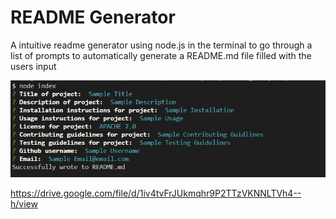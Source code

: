 # README Generator

<p>A intuitive readme generator using node.js in the terminal to go through a list of prompts to automatically generate a README.md file filled with the users input</p>

<img src="./assets/screenshot.jpg">

<a>https://drive.google.com/file/d/1iv4tvFrJUkmqhr9P2TTzVKNNLTVh4--h/view</a>